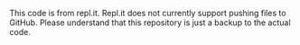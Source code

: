 This code is from repl.it. Repl.it does not currently support pushing files to GitHub. Please understand that this repository is just a backup to the actual code.
